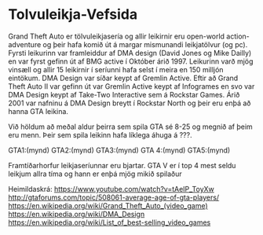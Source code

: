 # Tolvuleikja-Vefsida
Grand Theft Auto er tölvuleikjasería og allir leikirnir eru open-world action-adventure og þeir hafa komið út á margar mismunandi leikjatölvur (og pc). Fyrsti leikurinn var framleiddur af DMA design (David Jones og Mike Dailly) en var fyrst gefinn út af BMG active í Október árið 1997. Leikurinn varð mjög vinsæll og allir 15 leikirnir í seríunni hafa selst í meira en 150 milljón eintökum. DMA Design var síðar keypt af Gremlin Active. Eftir að Grand Theft Auto II var gefinn út var Gremlin Active keypt af Infogrames en svo var DMA Design keypt af Take-Two Interactive sem á Rockstar Games. Árið 2001 var nafninu á DMA Design breytt í Rockstar North og þeir eru enþá að hanna GTA leikina.

Við höldum að meðal aldur þeirra sem spila GTA sé 8-25 og megnið af þeim eru menn. Þeir sem spila leikinn hafa líklega áhuga á ???.

GTA1:(mynd) GTA2:(mynd) GTA3:(mynd) GTA 4:(mynd) GTA5:(mynd)

Framtíðarhorfur leikjaseríunnar eru bjartar. GTA V er í top 4 mest seldu leikjum allra tíma og hann er enþá mjög mikið spilaður






















Heimildaskrá:
https://www.youtube.com/watch?v=tAeIP_ToyXw
http://gtaforums.com/topic/508061-average-age-of-gta-players/
https://en.wikipedia.org/wiki/Grand_Theft_Auto_(video_game)
https://en.wikipedia.org/wiki/DMA_Design
https://en.wikipedia.org/wiki/List_of_best-selling_video_games
